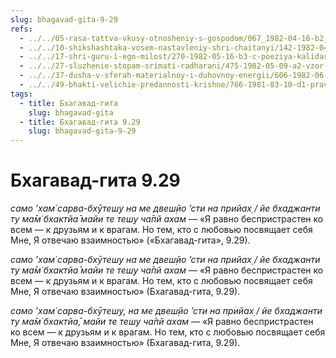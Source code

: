 ```yaml
---
slug: bhagavad-gita-9-29
refs:
  - ../../05-rasa-tattva-vkusy-otnosheniy-s-gospodom/067_1982-04-16-b2_sridharmj_druzja_i_vragi_krishny_obretajut_osvobozhdenie_no_raznogo_tipa.md
  - ../../10-shikshashtaka-vosem-nastavleniy-shri-chaitanyi/142-1982-04-28-a-b-kommentarii-k-pyatomu-shestomu-sedmomu-i-vosmomu-stiham-shikshashtaki.md
  - ../../17-shri-guru-i-ego-milost/270-1982-05-16-b3-c-poeziya-kalidasa-guru-kak-teleskopicheskaya-sistema-linz.md
  - ../../27-sluzhenie-stopam-srimati-radharani/475-1982-05-09-a2-vzor-krishny-na-vershine-holma-govardhan-vsegda-obrashhen-v-storonu-radharani.md
  - ../../37-dusha-v-sferah-materialnoy-i-duhovnoy-energii/606-1982-06-19-d5-krishna-sposoben-otrechsya-ot-tatastha-shakti-no-ne-ot-svarupa-shakti.md
  - ../../49-bhakti-velichie-predannosti-krishne/766-1981-03-10-d1-pravo-predannyh-na-gospoda-kak-predstavitelej-svarupa-shakti.md
tags:
  - title: Бхагавад-гита
    slug: bhagavad-gita
  - title: Бхагавад-гита 9.29
    slug: bhagavad-gita-9-29
---
```


# Бхагавад-гита 9.29

*само ’хам̇ сарва-бхӯтеш̣у на ме двеш̣йо ’сти на прийах̣ / йе бхаджанти ту ма̄м̇ бхактйа̄ майи те теш̣у ча̄пй ахам* — «Я равно беспристрастен ко всем — к друзьям и к врагам. Но тем, кто с любовью посвящает себя Мне, Я отвечаю взаимностью» («Бхагавад-гита», 9.29).

*само ’хам̇ сарва-бхӯтеш̣у на ме двеш̣йо ’сти на прийах̣ / йе бхаджанти ту ма̄м̇ бхактйа̄ майи те теш̣у ча̄пй ахам* — «Я равно беспристрастен ко всем — к друзьям и к врагам. Но тем, кто с любовью посвящает себя Мне, Я отвечаю взаимностью» (Бхагавад-гита, 9.29).

*само ’хам̇ сарва-бхӯтеш̣у, на ме двеш̣йо ’сти на прийах̣ / йе бхаджанти ту ма̄м̇ бхактйа̄, майи те теш̣у ча̄пй ахам* — «Я равно беспристрастен ко всем — к друзьям и к врагам. Но тем, кто с любовью посвящает себя Мне, Я отвечаю взаимностью» (Бхагавад-гита, 9.29).

